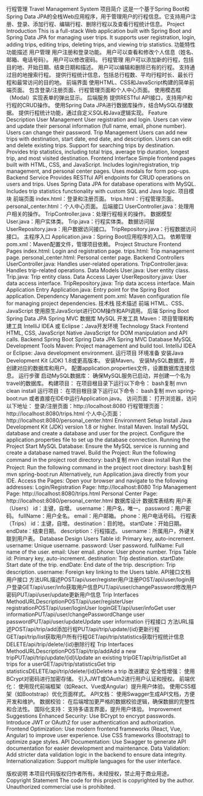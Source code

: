 行程管理
Travel Management System
项目简介
这是一个基于Spring Boot和Spring Data JPA的全栈Web应用程序，用于管理用户的行程信息。它支持用户注册、登录、添加行程、编辑行程、删除行程以及查看行程统计信息。
Project Introduction
This is a full-stack Web application built with Spring Boot and Spring Data JPA for managing user trips. It supports user registration, login, adding trips, editing trips, deleting trips, and viewing trip statistics.
功能特性
功能描述
用户管理
用户注册和登录功能。
用户可以查看和修改个人信息（姓名、邮箱、电话号码）。
用户可以修改密码。
行程管理
用户可以添加新的行程，包括目的地、开始日期、结束日期和描述。
用户可以编辑和删除已有的行程。
支持通过目的地搜索行程。
提供行程统计信息，包括总行程数、平均行程时长、最长行程和最常访问的目的地。
前端界面
使用HTML、CSS和JavaScript构建的简单前端页面。
包含登录/注册页面、行程管理页面和个人中心页面。
使用模态框（Modal）实现表单的弹出显示。
后端服务
提供RESTful API接口，支持用户和行程的CRUD操作。
使用Spring Data JPA进行数据库操作，结合MySQL存储数据。
提供行程统计功能，通过自定义SQL和Java逻辑实现。
Feature Description
User Management
User registration and login.
Users can view and update their personal information (full name, email, phone number).
Users can change their password.
Trip Management
Users can add new trips with destination, start date, end date, and description.
Users can edit and delete existing trips.
Support for searching trips by destination.
Provides trip statistics, including total trips, average trip duration, longest trip, and most visited destination.
Frontend Interface
Simple frontend pages built with HTML, CSS, and JavaScript.
Includes login/registration, trip management, and personal center pages.
Uses modals for form pop-ups.
Backend Service
Provides RESTful API endpoints for CRUD operations on users and trips.
Uses Spring Data JPA for database operations with MySQL.
Includes trip statistics functionality with custom SQL and Java logic.
项目模块
前端页面
index.html：登录和注册页面。
trips.html：行程管理页面。
personal_center.html：个人中心页面。
后端接口
UserController.java：处理用户相关的操作。
TripController.java：处理行程相关的操作。
数据模型
User.java：用户实体类。
Trip.java：行程实体类。
数据访问层
UserRepository.java：用户数据访问接口。
TripRepository.java：行程数据访问接口。
主程序入口
Application.java：Spring Boot应用程序的入口。
依赖管理
pom.xml：Maven配置文件，管理项目依赖。
Project Structure
Frontend Pages
index.html: Login and registration page.
trips.html: Trip management page.
personal_center.html: Personal center page.
Backend Controllers
UserController.java: Handles user-related operations.
TripController.java: Handles trip-related operations.
Data Models
User.java: User entity class.
Trip.java: Trip entity class.
Data Access Layer
UserRepository.java: User data access interface.
TripRepository.java: Trip data access interface.
Main Application Entry
Application.java: Entry point for the Spring Boot application.
Dependency Management
pom.xml: Maven configuration file for managing project dependencies.
技术栈
技术描述
前端
HTML、CSS、JavaScript
使用原生JavaScript进行DOM操作和API调用。
后端
Spring Boot
Spring Data JPA
Spring MVC
数据库
MySQL
开发工具
Maven：项目管理和构建工具
IntelliJ IDEA 或 Eclipse：Java开发环境
Technology Stack
Frontend
HTML, CSS, JavaScript
Native JavaScript for DOM manipulation and API calls.
Backend
Spring Boot
Spring Data JPA
Spring MVC
Database
MySQL
Development Tools
Maven: Project management and build tool.
IntelliJ IDEA or Eclipse: Java development environment.
运行项目
环境准备
安装Java Development Kit (JDK) 1.8或更高版本。
安装Maven。
安装MySQL数据库，并创建对应的数据库和用户。
配置application.properties文件，设置数据库连接信息。
运行步骤
启动MySQL数据库：
确保MySQL服务已启动，并创建一个名为travel的数据库。
构建项目：
在项目根目录下运行以下命令：
bash复制
mvn clean install
运行项目：
在项目根目录下运行以下命令：
bash复制
mvn spring-boot:run
或者直接在IDE中运行Application.java。
访问页面：
打开浏览器，访问以下地址：
登录/注册页面：http://localhost:8080
行程管理页面：http://localhost:8080/trips.html
个人中心页面：http://localhost:8080/personal_center.html
Environment Setup
Install Java Development Kit (JDK) version 1.8 or higher.
Install Maven.
Install MySQL database and create a database and user for the project.
Configure the application.properties file to set up the database connection.
Running the Project
Start MySQL Database:
Ensure the MySQL service is running and create a database named travel.
Build the Project:
Run the following command in the project root directory:
bash复制
mvn clean install
Run the Project:
Run the following command in the project root directory:
bash复制
mvn spring-boot:run
Alternatively, run Application.java directly from your IDE.
Access the Pages:
Open your browser and navigate to the following addresses:
Login/Registration Page: http://localhost:8080
Trip Management Page: http://localhost:8080/trips.html
Personal Center Page: http://localhost:8080/personal_center.html
数据库设计
数据库表结构
用户表（Users）
id：主键，自增。
username：用户名，唯一。
password：用户密码。
fullName：用户全名。
email：用户邮箱。
phone：用户电话号码。
行程表（Trips）
id：主键，自增。
destination：目的地。
startDate：开始日期。
endDate：结束日期。
description：行程描述。
username：所属用户，外键关联到用户表。
Database Design
Users Table
id: Primary key, auto-increment.
username: Unique username.
password: User password.
fullName: Full name of the user.
email: User email.
phone: User phone number.
Trips Table
id: Primary key, auto-increment.
destination: Trip destination.
startDate: Start date of the trip.
endDate: End date of the trip.
description: Trip description.
username: Foreign key linking to the Users table.
API接口文档
用户接口
方法URL描述POST/api/user/register用户注册POST/api/user/login用户登录GET/api/user/info获取用户信息PUT/api/user/changePassword修改用户密码PUT/api/user/update更新用户信息
Trip Interfaces
MethodURLDescriptionPOST/api/user/registerUser registrationPOST/api/user/loginUser loginGET/api/user/infoGet user informationPUT/api/user/changePasswordChange user passwordPUT/api/user/updateUpdate user information
行程接口
方法URL描述POST/api/trip/add添加行程PUT/api/trip/update/{id}更新行程GET/api/trip/list获取用户所有行程GET/api/trip/statistics获取行程统计信息DELETE/api/trip/delete/{id}删除行程
Trip Interfaces
MethodURLDescriptionPOST/api/trip/addAdd a new tripPUT/api/trip/update/{id}Update an existing tripGET/api/trip/listGet all trips for a userGET/api/trip/statisticsGet trip statisticsDELETE/api/trip/delete/{id}Delete a trip
改进建议
安全性增强：
使用BCrypt对密码进行加密存储。
引入JWT或OAuth2进行用户认证和授权。
前端优化：
使用现代前端框架（如React、Vue或Angular）提升用户体验。
使用CSS框架（如Bootstrap）优化页面样式。
API文档：
使用Swagger生成API文档，方便开发和维护。
数据校验：
在后端增加更严格的数据校验逻辑，确保数据的完整性和合法性。
国际化支持：
支持多语言界面，提升用户体验。
Improvement Suggestions
Enhanced Security:
Use BCrypt to encrypt passwords.
Introduce JWT or OAuth2 for user authentication and authorization.
Frontend Optimization:
Use modern frontend frameworks (React, Vue, Angular) to improve user experience.
Use CSS frameworks (Bootstrap) to optimize page styles.
API Documentation:
Use Swagger to generate API documentation for easier development and maintenance.
Data Validation:
Add stricter data validation logic in the backend to ensure data integrity.
Internationalization:
Support multiple languages for the user interface.

版权说明
本项目代码版权归作者所有。未经授权，禁止用于商业用途。
Copyright Statement
The code for this project is copyrighted by the author. Unauthorized commercial use is prohibited.
